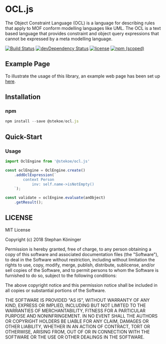 # OCL.jsThe Object Constraint Language (OCL) is a language for describing rules that apply to MOF conform modelling languages like UML.The OCL is a text based language that provides constraint and object query expressions that cannot be expressed by a meta modelling language.[![Build Status](https://img.shields.io/travis/SteKoe/ocl.js/master.svg)](https://travis-ci.org/SteKoe/ocl.js)[![devDependency Status](https://david-dm.org/SteKoe/ocl.js/dev-status.svg)](https://david-dm.org/SteKoe/ocl.js#info=devDependencies)[![license](https://img.shields.io/github/license/mashape/apistatus.svg)](https://github.com/SteKoe/ocl.js)[![npm (scoped)](https://img.shields.io/npm/v/@stekoe/ocl.js.svg)](https://github.com/SteKoe/ocl.js)## Example PageTo illustrate the usage of this library, an example web page has been set up [here](http://ocl.stekoe.de/).## Installation### npm```jsnpm install --save @stekoe/ocl.js```## Quick-Start### Usage```jsimport OclEngine from '@stekoe/ocl.js'const oclEngine = OclEngine.create()    .addOclExpression(`        context Person            inv: self.name->isNotEmpty()    `);const validate = oclEngine.evaluate(anObject)    .getResult();```## LICENSEMIT LicenseCopyright (c) 2018 Stephan KöningerPermission is hereby granted, free of charge, to any person obtaining a copyof this software and associated documentation files (the "Software"), to dealin the Software without restriction, including without limitation the rightsto use, copy, modify, merge, publish, distribute, sublicense, and/or sellcopies of the Software, and to permit persons to whom the Software isfurnished to do so, subject to the following conditions:The above copyright notice and this permission notice shall be included in allcopies or substantial portions of the Software.THE SOFTWARE IS PROVIDED "AS IS", WITHOUT WARRANTY OF ANY KIND, EXPRESS ORIMPLIED, INCLUDING BUT NOT LIMITED TO THE WARRANTIES OF MERCHANTABILITY,FITNESS FOR A PARTICULAR PURPOSE AND NONINFRINGEMENT. IN NO EVENT SHALL THEAUTHORS OR COPYRIGHT HOLDERS BE LIABLE FOR ANY CLAIM, DAMAGES OR OTHERLIABILITY, WHETHER IN AN ACTION OF CONTRACT, TORT OR OTHERWISE, ARISING FROM,OUT OF OR IN CONNECTION WITH THE SOFTWARE OR THE USE OR OTHER DEALINGS IN THESOFTWARE.
